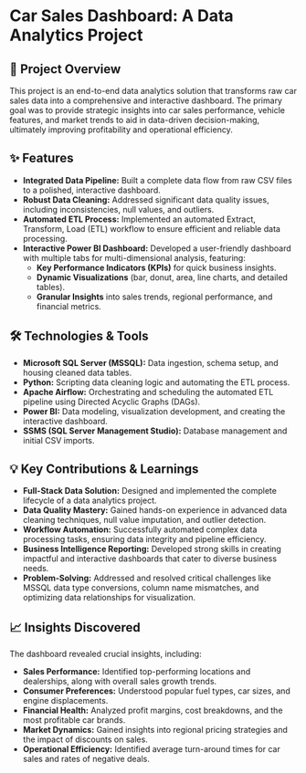 # Car Sales Dashboard: A Data Analytics Project

## 🚀 Project Overview

This project is an end-to-end data analytics solution that transforms raw car sales data into a comprehensive and interactive dashboard. The primary goal was to provide strategic insights into car sales performance, vehicle features, and market trends to aid in data-driven decision-making, ultimately improving profitability and operational efficiency.

## ✨ Features

- **Integrated Data Pipeline:** Built a complete data flow from raw CSV files to a polished, interactive dashboard.
- **Robust Data Cleaning:** Addressed significant data quality issues, including inconsistencies, null values, and outliers.
- **Automated ETL Process:** Implemented an automated Extract, Transform, Load (ETL) workflow to ensure efficient and reliable data processing.
- **Interactive Power BI Dashboard:** Developed a user-friendly dashboard with multiple tabs for multi-dimensional analysis, featuring:
  - **Key Performance Indicators (KPIs)** for quick business insights.
  - **Dynamic Visualizations** (bar, donut, area, line charts, and detailed tables).
  - **Granular Insights** into sales trends, regional performance, and financial metrics.

## 🛠️ Technologies & Tools

- **Microsoft SQL Server (MSSQL):** Data ingestion, schema setup, and housing cleaned data tables.
- **Python:** Scripting data cleaning logic and automating the ETL process.
- **Apache Airflow:** Orchestrating and scheduling the automated ETL pipeline using Directed Acyclic Graphs (DAGs).
- **Power BI:** Data modeling, visualization development, and creating the interactive dashboard.
- **SSMS (SQL Server Management Studio):** Database management and initial CSV imports.

## 💡 Key Contributions & Learnings

- **Full-Stack Data Solution:** Designed and implemented the complete lifecycle of a data analytics project.
- **Data Quality Mastery:** Gained hands-on experience in advanced data cleaning techniques, null value imputation, and outlier detection.
- **Workflow Automation:** Successfully automated complex data processing tasks, ensuring data integrity and pipeline efficiency.
- **Business Intelligence Reporting:** Developed strong skills in creating impactful and interactive dashboards that cater to diverse business needs.
- **Problem-Solving:** Addressed and resolved critical challenges like MSSQL data type conversions, column name mismatches, and optimizing data relationships for visualization.

## 📈 Insights Discovered

The dashboard revealed crucial insights, including:

- **Sales Performance:** Identified top-performing locations and dealerships, along with overall sales growth trends.
- **Consumer Preferences:** Understood popular fuel types, car sizes, and engine displacements.
- **Financial Health:** Analyzed profit margins, cost breakdowns, and the most profitable car brands.
- **Market Dynamics:** Gained insights into regional pricing strategies and the impact of discounts on sales.
- **Operational Efficiency:** Identified average turn-around times for car sales and rates of negative deals.

